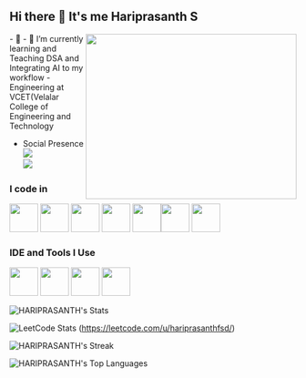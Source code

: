 ## Hi there 👋 It's me Hariprasanth S


<img align="right" width="370" height="290" src="https://i.pinimg.com/originals/47/f0/34/47f0342cec72b800463bf003eac1257e.gif">
- 🔭                            
- 🌱 I’m currently learning and Teaching DSA and Integrating AI to my workflow
- Engineering at VCET(Velalar College of Engineering and Technology

- Social Presence
<br /> [<img src="https://img.shields.io/badge/LinkedIn-0077B5?style=for-the-badge&logo=linkedin&logoColor=white" />](https://www.linkedin.com/in/meghabharathib/) <br/> [<img src="https://img.shields.io/badge/instagram-d62976?style=for-the-badge&logo=instagram&logoColor=white" />](https://www.instagram.com/bharathi_the_official/)


### I code in
<img height="50" width="50" src="https://img.icons8.com/color/48/000000/python.png" /> <img height="50" width="50" src="https://img.icons8.com/color/48/000000/java-coffee-cup-logo.png" /> <img height="50" width="50" src="https://img.icons8.com/color/48/000000/html-5.png" /> <img height="50" width="50" src="https://img.icons8.com/color/48/000000/css3.png" /> <img height="50" width="50" src="https://img.icons8.com/color/48/000000/javascript.png"/><img height="50" width="50" src="https://img.icons8.com/color/48/000000/mongodb.png"/> <img height="50" width="50" src="https://img.icons8.com/color/48/000000/nodejs.png"/> 

### IDE and Tools I Use
<img height="50" width="50" src="https://img.icons8.com/color/48/000000/visual-studio-code-2019.png"/>  <img height="50" width="50" src="https://img.icons8.com/color/50/000000/git.png"/> <img height="50" width="50" src="https://img.icons8.com/doodle/48/000000/adobe-photoshop.png"/> <img height="50" width="50" src="https://img.icons8.com/color/48/000000/figma--v1.png"/> 

![HARIPRASANTH's Stats](https://github-readme-stats.vercel.app/api?username=MEGHABHARATHI&theme=vue-dark&show_icons=true&hide_border=false&count_private=true)

![LeetCode Stats](https://leetcard.jacoblin.cool/meghabharathib?theme=catppuccinMocha&font=Nobile)
(https://leetcode.com/u/hariprasanthfsd/)


![HARIPRASANTH's Streak](https://github-readme-streak-stats.herokuapp.com/?user=MEGHABHARATHI&theme=vue-dark&hide_border=false)

![HARIPRASANTH's Top Languages](https://github-readme-stats.vercel.app/api/top-langs/?username=MEGHABHARATHI&theme=vue-dark&show_icons=true&hide_border=false&layout=compact)
